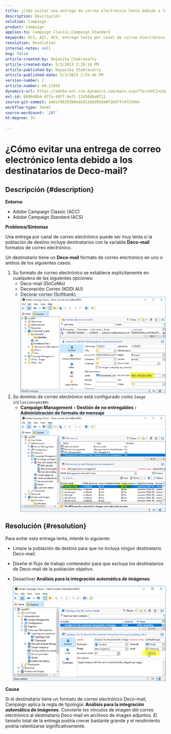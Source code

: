 ```yaml
---
title: ¿Cómo evitar una entrega de correo electrónico lenta debido a los destinatarios de Deco-mail?
description: Descripción
solution: Campaign
product: Campaign
applies-to: Campaign Classic,Campaign Standard
keywords: KCS, ACC, ACS, entrega lenta por canal de correo electrónico, destinatario con formato de correo electrónico Deco-mail, rendimiento, rendimiento
resolution: Resolution
internal-notes: null
bug: false
article-created-by: Nayanika Chakravarty
article-created-date: 5/3/2023 2:39:10 PM
article-published-by: Nayanika Chakravarty
article-published-date: 5/3/2023 2:55:46 PM
version-number: 2
article-number: KA-21942
dynamics-url: https://adobe-ent.crm.dynamics.com/main.aspx?forceUCI=1&pagetype=entityrecord&etn=knowledgearticle&id=707ebc3c-c0e9-ed11-a7c6-6045bd006b25
exl-id: 669848b4-67fa-497f-be7c-12458d6a0711
source-git-commit: aa6a79635380eda913ddd95da0f2b97fc975356e
workflow-type: tm+mt
source-wordcount: '207'
ht-degree: 3%

---
```


# ¿Cómo evitar una entrega de correo electrónico lenta debido a los destinatarios de Deco-mail?

## Descripción {#description}


<b>Entorno</b>

- Adobe Campaign Classic (ACC)
- Adobe Campaign Standard (ACS)


<b>Problema/Síntomas</b>

Una entrega por canal de correo electrónico puede ser muy lenta si la población de destino incluye destinatarios con la variable <b>Deco-mail</b> formatos de correo electrónico.

Un destinatario tiene un <b>Deco-mail</b> formato de correo electrónico en uno o ambos de los siguientes casos:

1. Su formato de correo electrónico se establece explícitamente en cualquiera de las siguientes opciones:
   - Deco-mail (DoCoMo)
   - Decoración Correo (KDDI AU)
   - Decorar correo (Softbank)         ![](assets/___727ebc3c-c0e9-ed11-a7c6-6045bd006b25___.png)
2. Su dominio de correo electrónico está configurado como `Image inclusion=yes`en:
   - <b>Campaign Management</b> › <b>Gestión de no entregables</b> › <b>Administración de formato de mensaje</b>        ![](assets/___c4d8b442-c0e9-ed11-a7c6-6045bd006b25___.png)



## Resolución {#resolution}


Para evitar esta entrega lenta, intente lo siguiente:

- Limpie la población de destino para que no incluya ningún destinatario Deco-mail.
- Diseñe el flujo de trabajo contenedor para que excluya los destinatarios de Deco-mail de la población objetivo.
- Desactivar <b>Análisis para la integración automática de imágenes</b>.


  ![](assets/6f31278e-55e4-ed11-a7c7-6045bd006b4b.png)


<b>Causa</b>

Si el destinatario tiene un formato de correo electrónico Deco-mail, Campaign aplica la regla de tipología: <b>Análisis para la integración automática de imágenes</b>. Convierte los vínculos de imagen del correo electrónico al destinatario Deco-mail en archivos de imagen adjuntos. El tamaño total de la entrega podría crecer bastante grande y el rendimiento podría ralentizarse significativamente.
